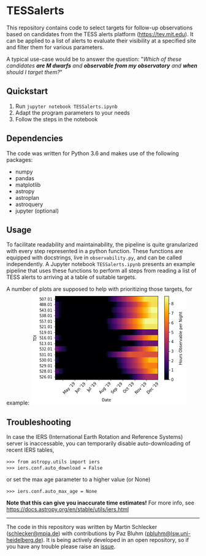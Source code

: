 # TESSalerts

This repository contains code to select targets for follow-up observations based on candidates from the TESS alerts platform (https://tev.mit.edu). It can be applied to a list of alerts to evaluate their visibility at a specified site and filter them for various parameters.

A typical use-case would be to answer the question: "_Which of these candidates **are M dwarfs** and **observable from my observatory** and **when** should I target them?_"


Quickstart
----------
1. Run `jupyter notebook TESSalerts.ipynb`
2. Adapt the program parameters to your needs
3. Follow the steps in the notebook

Dependencies
------------
The code was written for Python 3.6 and makes use of the following packages:
  + numpy
  + pandas
  + matplotlib
  + astropy
  + astroplan
  + astroquery
  + jupyter (optional)

Usage
-----
To facilitate readability and maintainability, the pipeline is quite granularized with every step represented in a python function. These functions are equipped with docstrings, live in `observability.py`, and can be called independently. A Jupyter notebook `TESSalerts.ipynb` presents an example pipeline that uses these functions to perform all steps from reading a list of TESS alerts to arriving at a table of suitable targets.

A number of plots are supposed to help with prioritizing those targets, for example:
![alt text](misc/exampleObservability.png)

Troubleshooting
--------------
In case the IERS (International Earth Rotation and Reference Systems) server is inaccessable, you can temporarily disable auto-downloading of recent IERS tables,
```
>>> from astropy.utils import iers
>>> iers.conf.auto_download = False
```
or set the max age parameter to a higher value (or None)
```
>>> iers.conf.auto_max_age = None
```
**Note that this can give you inaccurate time estimates!**
For more info, see https://docs.astropy.org/en/stable/utils/iers.html


------------
The code in this repository was written by Martin Schlecker (schlecker@mpia.de) with contributions by Paz Bluhm (pbluhm@lsw.uni-heidelberg.de). It is being actively developed in an open repository, so if you have any trouble please raise an [issue](https://github.com/matiscke/TESSalerts/issues/new "New Issue").
